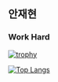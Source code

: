 ## 안재현

### Work Hard

[![trophy](https://github-profile-trophy.vercel.app/?username=MGuRi&theme=discord&no-bg=true&column=7&margin-w=15&margin-h=15)](https://github.com/ryo-ma/github-profile-trophy)


[![Top Langs](https://github-readme-stats.vercel.app/api/top-langs/?username=MGuRi&layout=compact&theme=dracula)](https://github.com/anuraghazra/github-readme-stats)
